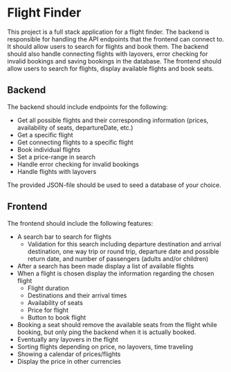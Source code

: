 
# Flight Finder

This project is a full stack application for a flight finder. The backend is responsible for handling the API endpoints that the frontend can connect to. It should allow users to search for flights and book them. The backend should also handle connecting flights with layovers, error checking for invalid bookings and saving bookings in the database. The frontend should allow users to search for flights, display available flights and book seats.

## Backend

The backend should include endpoints for the following:
- Get all possible flights and their corresponding information (prices, availability of seats, departureDate, etc.)
- Get a specific flight
- Get connecting flights to a specific flight
- Book individual flights
- Set a price-range in search
- Handle error checking for invalid bookings
- Handle flights with layovers

The provided JSON-file should be used to seed a database of your choice.

## Frontend

The frontend should include the following features:
- A search bar to search for flights
  - Validation for this search including departure destination and arrival destination, one way trip or round trip, departure date and possible return date, and number of passengers (adults and/or children)
- After a search has been made display a list of available flights
- When a flight is chosen display the information regarding the chosen flight
  - Flight duration
  - Destinations and their arrival times
  - Availability of seats
  - Price for flight
  - Button to book flight
- Booking a seat should remove the available seats from the flight while booking, but only ping the backend when it is actually booked.
- Eventually any layovers in the flight
- Sorting flights depending on price, no layovers, time traveling
- Showing a calendar of prices/flights
- Display the price in other currencies
